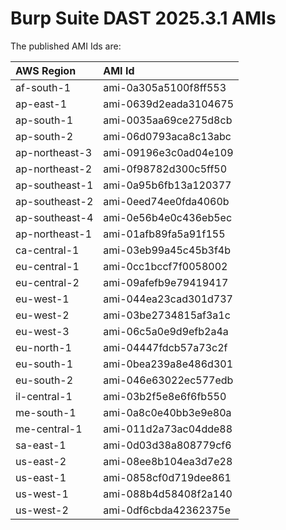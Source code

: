 # Burp Suite DAST 2025.3.1 AMIs

The published AMI Ids are:

| AWS Region | AMI Id |
| :--------- | :----- |
| af-south-1 | ami-0a305a5100f8ff553 |
| ap-east-1 | ami-0639d2eada3104675 |
| ap-south-1 | ami-0035aa69ce275d8cb |
| ap-south-2 | ami-06d0793aca8c13abc |
| ap-northeast-3 | ami-09196e3c0ad04e109 |
| ap-northeast-2 | ami-0f98782d300c5ff50 |
| ap-southeast-1 | ami-0a95b6fb13a120377 |
| ap-southeast-2 | ami-0eed74ee0fda4060b |
| ap-southeast-4 | ami-0e56b4e0c436eb5ec |
| ap-northeast-1 | ami-01afb89fa5a91f155 |
| ca-central-1 | ami-03eb99a45c45b3f4b |
| eu-central-1 | ami-0cc1bccf7f0058002 |
| eu-central-2 | ami-09afefb9e79419417 |
| eu-west-1 | ami-044ea23cad301d737 |
| eu-west-2 | ami-03be2734815af3a1c |
| eu-west-3 | ami-06c5a0e9d9efb2a4a |
| eu-north-1 | ami-04447fdcb57a73c2f |
| eu-south-1 | ami-0bea239a8e486d301 |
| eu-south-2 | ami-046e63022ec577edb |
| il-central-1 | ami-03b2f5e8e6f6fb550 |
| me-south-1 | ami-0a8c0e40bb3e9e80a |
| me-central-1 | ami-011d2a73ac04dde88 |
| sa-east-1 | ami-0d03d38a808779cf6 |
| us-east-2 | ami-08ee8b104ea3d7e28 |
| us-east-1 | ami-0858cf0d719dee861 |
| us-west-1 | ami-088b4d58408f2a140 |
| us-west-2 | ami-0df6cbda42362375e |
